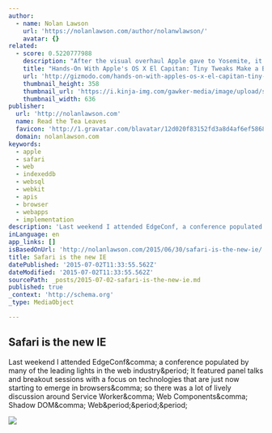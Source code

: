 ```yaml
---
author:
  - name: Nolan Lawson
    url: 'https://nolanlawson.com/author/nolanwlawson/'
    avatar: {}
related:
  - score: 0.5220777988
    description: "After the visual overhaul Apple gave to Yosemite, it's perhaps no surprise that this year's desktop and laptop refresh is altogether more muted. This is a step rather than a leap forward, but there are still a lot of little improvements that are worth the upgrade."
    title: "Hands-On With Apple's OS X El Capitan: Tiny Tweaks Make a Big Difference"
    url: 'http://gizmodo.com/hands-on-with-apples-os-x-el-capitan-tiny-tweaks-make-1714635091'
    thumbnail_height: 358
    thumbnail_url: 'https://i.kinja-img.com/gawker-media/image/upload/s--Incb6tUw--/c_fill,fl_progressive,g_north,h_358,q_80,w_636/1320097983730897044.jpg'
    thumbnail_width: 636
publisher:
  url: 'http://nolanlawson.com'
  name: Read the Tea Leaves
  favicon: 'http://1.gravatar.com/blavatar/12d020f83152fd3a8d4af6ef58688dfe?s=16'
  domain: nolanlawson.com
keywords:
  - apple
  - safari
  - web
  - indexeddb
  - websql
  - webkit
  - apis
  - browser
  - webapps
  - implementation
description: 'Last weekend I attended EdgeConf, a conference populated by many of the leading lights in the web industry. It featured panel talks and breakout sessions with a focus on technologies that are just now starting to emerge in browsers, so there was a lot of lively discussion around Service Worker, Web Components, Shadow DOM, Web...'
inLanguage: en
app_links: []
isBasedOnUrl: 'http://nolanlawson.com/2015/06/30/safari-is-the-new-ie/'
title: Safari is the new IE
datePublished: '2015-07-02T11:33:55.562Z'
dateModified: '2015-07-02T11:33:55.562Z'
sourcePath: _posts/2015-07-02-safari-is-the-new-ie.md
published: true
_context: 'http://schema.org'
_type: MediaObject

---
```

<article style=""><h1>Safari is the new IE</h1><p>Last weekend I attended EdgeConf&amp;comma; a conference populated by many of the leading lights in the web industry&amp;period; It featured panel talks and breakout sessions with a focus on technologies that are just now starting to emerge in browsers&amp;comma; so there was a lot of lively discussion around Service Worker&amp;comma; Web Components&amp;comma; Shadow DOM&amp;comma; Web&amp;period;&amp;period;&amp;period;</p><img src="http://0.gravatar.com/blavatar/05fe10051fba594f6b52244216ef2bc7?s=200&amp;ts=1435753893" /></article>